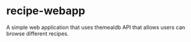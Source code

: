 # recipe-webapp
A simple web application that uses themealdb API that allows users can browse different recipes.
